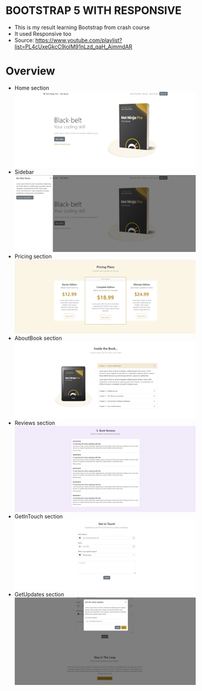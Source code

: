 # BOOTSTRAP 5 WITH RESPONSIVE  

- This is my result learning Bootstrap from crash course   
- It used Responsive too
- Source: https://www.youtube.com/playlist?list=PL4cUxeGkcC9joIM91nLzd_qaH_AimmdAR
  
# Overview

- Home section  
  ![home](./img/home.png)  
- Sidebar  
  ![home_sidebar](./img/home_sidebar.png)  
- Pricing section  
  ![pricing](./img/pricing.png)  
- AboutBook section  
  ![aboutTheBook](./img/aboutTheBook.png)  
- Reviews section  
  ![reviews](./img/reviews.png)  
- GetInTouch section  
  ![getInTouch](./img/getInTouch.png)  
- GetUpdates section  
  ![getUpdates](./img/getUpdates.png)  
